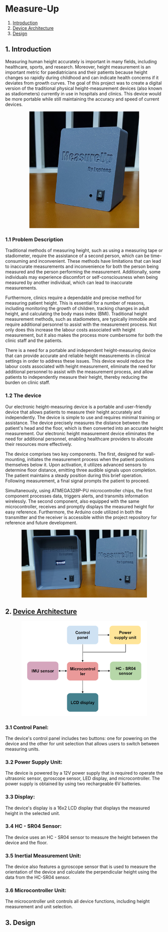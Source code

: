 # Measure-Up

1. [Introduction](#introduction)
2. [Device Architecture](#device-architecture)
3. [Design](#design)

## 1. Introduction <a name="introduction"></a>

Measuring human height accurately is important in many fields, including healthcare, sports, and research. Moreover, height measurement is an important metric for paediatricians and their patients because height changes so rapidly during childhood and can indicate health concerns if it deviates from growth curves. The goal of this project was to create a digital version of the traditional physical height-measurement devices (also known as stadiometers) currently in use in hospitals and clinics. This device would be more portable while still maintaining the accuracy and speed of current devices.

<p align="center">
<img src="Media/device_1.jpg" alt="Measure-Up device" width="350"/>
</p>

### 1.1 Problem Description

Traditional methods of measuring height, such as using a measuring tape or stadiometer, require the assistance of a second person, which can be time-consuming and inconvenient. These methods have limitations that can lead to inaccurate measurements and inconvenience for both the person being measured and the person performing the measurement. Additionally, some individuals may experience discomfort or self-consciousness when being measured by another individual, which can lead to inaccurate measurements.

Furthermore, clinics require a dependable and precise method for measuring patient height. This is essential for a number of reasons, including monitoring the growth of children, tracking changes in adult height, and calculating the body mass index (BMI). Traditional height measurement methods, such as stadiometers, are typically immobile and require additional personnel to assist with the measurement process. Not only does this increase the labour costs associated with height measurement, but it also makes the process more cumbersome for both the clinic staff and the patients.

There is a need for a portable and independent height-measuring device that can provide accurate and reliable height measurements in clinical settings in order to address these issues. This device would reduce the labour costs associated with height measurement, eliminate the need for additional personnel to assist with the measurement process, and allow patients to independently measure their height, thereby reducing the burden on clinic staff.

### 1.2 The device

Our electronic height-measuring device is a portable and user-friendly device that allows patients to measure their height accurately and independently. The device is simple to use and requires minimal training or assistance. The device precisely measures the distance between the patient's head and the floor, which is then converted into an accurate height measurement. Our electronic height measurement device eliminates the need for additional personnel, enabling healthcare providers to allocate their resources more effectively.

The device comprises two key components. The first, designed for wall-mounting, initiates the measurement process when the patient positions themselves below it. Upon activation, it utilizes advanced sensors to determine floor distance, emitting three audible signals upon completion. The patient maintains a steady position during this brief operation. Following measurement, a final signal prompts the patient to proceed.

Simultaneously, using ATMEGA328P-PU microcontroller chips, the first component processes data, triggers alerts, and transmits information wirelessly. The second component, also equipped with the same microcontroller, receives and promptly displays the measured height for easy reference. Furthermore, the Arduino code utilized in both the transmitter and the receiver is accessible within the project repository for reference and future development.

<p align="center">
<img src="Media/device_2.jpg" alt="Measure-Up device" width="400"/>
</p>

## 2. [Device Architecture](#device-architecture) <a name="device-architecture"></a>

<p align="center">
<img src="Media/product_architecture.png" alt="Device Architecture" width="400"/>
</p>

### 3.1 Control Panel: 
The device's control panel includes two buttons: one for powering on the device and the other for unit selection that allows users to switch between measuring units.

### 3.2 Power Supply Unit:
The device is powered by a 12V power supply that is required to operate the ultrasonic sensor, gyroscope sensor, LED display, and microcontroller. The power supply is obtained by using two rechargeable 6V batteries.

### 3.3 Display: 
The device's display is a 16x2 LCD display that displays the measured height in the selected unit.

### 3.4 HC - SR04 Sensor:
The device uses an HC - SR04 sensor to measure the height between the device and the floor.

### 3.5 Inertial Measurement Unit: 
The device also features a gyroscope sensor that is used to measure the orientation of the device and calculate the perpendicular height using the data from the HC-SR04 sensor.

### 3.6 Microcontroller Unit: 
The microcontroller unit controls all device functions, including height measurement and unit selection.

## 3. Design <a name="design"></a>

